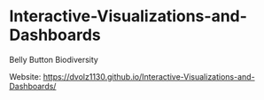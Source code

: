 # Interactive-Visualizations-and-Dashboards
Belly Button Biodiversity<br />

Website: https://dvolz1130.github.io/Interactive-Visualizations-and-Dashboards/
